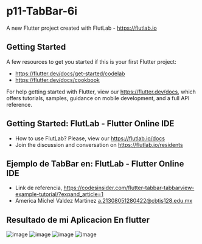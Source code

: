 # p11-TabBar-6i

A new Flutter project created with FlutLab - https://flutlab.io

## Getting Started

A few resources to get you started if this is your first Flutter project:

- https://flutter.dev/docs/get-started/codelab
- https://flutter.dev/docs/cookbook

For help getting started with Flutter, view our
https://flutter.dev/docs, which offers tutorials,
samples, guidance on mobile development, and a full API reference.

## Getting Started: FlutLab - Flutter Online IDE

- How to use FlutLab? Please, view our https://flutlab.io/docs
- Join the discussion and conversation on https://flutlab.io/residents

## Ejemplo de TabBar en: FlutLab - Flutter Online IDE

- Link de referencia, https://codesinsider.com/flutter-tabbar-tabbarview-example-tutorial/?expand_article=1
- America Michel Valdez Martinez a.21308051280422@cbtis128.edu.mx

 ## Resultado de mi Aplicacion En flutter
 
![image](https://github.com/ValdezMich128/p11-tabbar-6i/assets/143743936/85eed341-0366-4e07-9d46-860188b21071)
![image](https://github.com/ValdezMich128/p11-tabbar-6i/assets/143743936/55537be4-264f-4494-94b8-0fdfbcbd0ab9)
![image](https://github.com/ValdezMich128/p11-tabbar-6i/assets/143743936/3bbbcb31-ac19-4532-912f-89b259cbe7a4)
![image](https://github.com/ValdezMich128/p11-tabbar-6i/assets/143743936/5ca77bd3-732b-4bfa-9918-5ba0c4bc9649)


